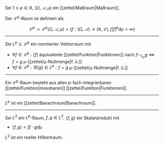 Sei $1 \le p \in \mathbb{R}$, $(\Omega, \mathcal{A}, \mu)$ ein [[zettel/Maßraum|Maßraum]].

Der *$\mathcal{L}^p$-Raum* ist definiert als

$$
	\mathcal{L}^p := \mathcal{L}^p(\Omega, \mathcal{A}, \mu) = \left\{ f : (\Omega, \mathcal{A}) \to (\mathbb{R}, \mathcal{L}), \int |f|^p d\mu \lt \infty \right\}
$$

---

Sei $L^p \subseteq \mathcal{L}^p$ ein normierter Vektorraum mit
- $\forall f \in \mathcal{L}^p : [f]$ äquivalente [[zettel/Funktion|Funktionen]] nach $f \sim_{L_p} g \iff f = g$ $\mu$-[[zettel/μ-Nullmenge|f. ü.]]
- $\forall f \in \mathcal{L}^p : \exists! [g] \in L^p : f = g$ $\mu$-[[zettel/μ-Nullmenge|f. ü.]]

---

Ein $\mathcal{L}^p$-Raum besteht aus allen $p$-fach integrierbaren [[zettel/Funktion|messbaren]] [[zettel/Funktion|Funktionen]].

---

$L^p$ ist ein [[zettel/Banachraum|Banachraum]].

---

Sei $L^2$ ein $L^p$-Raum, $f, g \in L^2$, $\langle f, g \rangle$ ein Skalarprodukt mit
- $\langle f, g \rangle = \int f \cdot g d\mu$

$L^2$ ist ein reeller Hilbertraum.